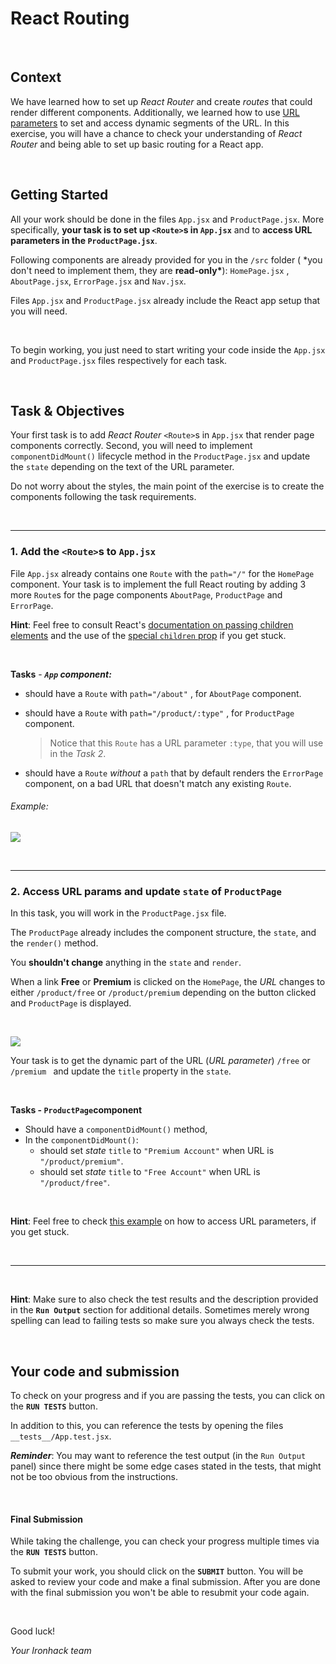 # React Routing

<br>

## Context

We have learned how to set up _React Router_ and create _routes_ that could render different components. Additionally, we learned how to use [URL parameters](https://medium.com/@tylermcginnis/url-parameters-with-react-router-fc58cb2c37bd) to set and access dynamic segments of the URL. In this exercise, you will have a chance to check your understanding of _React Router_ and being able to set up basic routing for a React app.

<br>

## Getting Started

All your work should be done in the files `App.jsx` and `ProductPage.jsx`.
More specifically, **your task is to set up `<Route>`s in `App.jsx`** and to **access URL parameters in the `ProductPage.jsx`**.

Following components are already provided for you in the `/src` folder ( \*you don't need to implement them, they are **read-only\***):
`HomePage.jsx` , `AboutPage.jsx`, `ErrorPage.jsx` and `Nav.jsx`.

Files `App.jsx` and `ProductPage.jsx` already include the React app setup that you will need.

<br>

To begin working, you just need to start writing your code inside the `App.jsx` and `ProductPage.jsx` files respectively for each task.

<br>

## Task & Objectives

Your first task is to add _React Router_ `<Route>`s in `App.jsx` that render page components correctly.
Second, you will need to implement `componentDidMount()` lifecycle method in the `ProductPage.jsx` and update the `state` depending on the text of the URL parameter.

Do not worry about the styles, the main point of the exercise is to create the components following the task requirements.

<br>

<hr>

### 1. Add the `<Route>`s to `App.jsx`

File `App.jsx` already contains one `Route` with the `path="/"` for the `HomePage` component.
Your task is to implement the full React routing by adding 3 more `Route`s for the page components `AboutPage`, `ProductPage` and `ErrorPage`.

**Hint**: Feel free to consult React's [documentation on passing children elements](https://reactjs.org/docs/composition-vs-inheritance.html) and the use of the [special `children` prop](https://reactjs.org/docs/glossary.html#propschildren) if you get stuck.

<br>

**Tasks** - **_`App` component:_**

- should have a `Route` with `path="/about"` , for `AboutPage` component.
- should have a `Route` with `path="/product/:type"` , for `ProductPage` component.

  > Notice that this `Route` has a URL parameter `:type`, that you will use in the _Task 2_.

- should have a `Route` _without_ a `path` that by default renders the `ErrorPage` component, on a bad URL that doesn't match any existing `Route`.

###### Example:

![](https://i.imgur.com/EaY9F2j.png)

<br>

<hr>

### 2. Access URL params and update `state` of `ProductPage`

In this task, you will work in the `ProductPage.jsx` file.

The `ProductPage` already includes the component structure, the `state`, and the `render()` method.

You **shouldn't change** anything in the `state` and `render`.

When a link **Free** or **Premium** is clicked on the `HomePage`, the _URL_ changes to either `/product/free` or `/product/premium` depending on the button clicked and `ProductPage` is displayed.

<!-- ![](https://media3.giphy.com/media/R0pQnMtN3pGkQCbMAb/giphy.gif)  -->

<br>

![](https://media2.giphy.com/media/MxJC3SSrBHdPiV5UuD/giphy.gif)

Your task is to get the dynamic part of the URL (_URL parameter_) `/free` or `/premium ` and update the `title` property in the `state`.

<br>

**Tasks - `ProductPage`component**

- Should have a `componentDidMount()` method,
- In the `componentDidMount()`:
  - should set _state_ `title` to `"Premium Account"` when URL is `"/product/premium"`.
  - should set _state_ `title` to `"Free Account"` when URL is `"/product/free"`.

<br>

**Hint**: Feel free to check [this example](https://ui.dev/react-router-v4-pass-props-to-link/) on how to access URL parameters, if you get stuck.

<br>

<hr>

<br>

**Hint**: Make sure to also check the test results and the description provided in the **`Run Output`** section for additional details. Sometimes merely wrong spelling can lead to failing tests so make sure you always check the tests.

<br>

## Your code and submission

To check on your progress and if you are passing the tests, you can click on the **`RUN TESTS`** button.

In addition to this, you can reference the tests by opening the files `__tests__/App.test.jsx`.

**_Reminder_**: You may want to reference the test output (in the `Run Output` panel) since there might be some edge cases stated in the tests, that might not be too obvious from the instructions.

<br>

#### Final Submission

While taking the challenge, you can check your progress multiple times via the **`RUN TESTS`** button.

To submit your work, you should click on the **`SUBMIT`** button. You will be asked to review your code and make a final submission. After you are done with the final submission you won't be able to resubmit your code again.

<br>

Good luck!

_Your Ironhack team_

